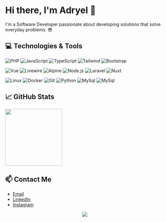 # Hi there, I'm Adryel 👋
I'm a Software Developer passionate about developing solutions that solve everyday problems. 😎

<!-- ![Profile Views](https://komarev.com/ghpvc/?username=zdearo&style=flat-square)

## 🌐 Socials
[![LinkedIn](https://img.shields.io/badge/-LinkedIn-blue?style=flat-square&logo=linkedin&logoColor=white&link=https://www.linkedin.com/in/adryel-dearo/)](https://www.linkedin.com/in/adryel-dearo/)
 -->

## 💻 Technologies & Tools

![PHP](https://img.shields.io/badge/-PHP-333333?style=flat&logo=php&color=0d1117)
![JavaScript](https://img.shields.io/badge/-JavaScript-333333?style=flat&logo=javascript&color=0d1117)
![TypeScript](https://img.shields.io/badge/-TypeScript-333333?style=flat&logo=typescript&color=0d1117)
![Tailwind](https://img.shields.io/badge/-Tailwind-333333?style=flat&logo=tailwindcss&color=0d1117)
![Bootstrap](https://img.shields.io/badge/-Bootstrap-333333?style=flat&logo=bootstrap&color=0d1117)

![Vue](https://img.shields.io/badge/-Vue.js-333333?style=flat&logo=vue.js&color=0d1117)
![Livewire](https://img.shields.io/badge/-Livewire-333333?style=flat&logo=livewire&color=0d1117)
![Alpine](https://img.shields.io/badge/-Alpine-333333?style=flat&logo=alpine.js&color=0d1117)
![Node.js](https://img.shields.io/badge/-Node.js-333333?style=flat&logo=node.js&color=0d1117)
![Laravel](https://img.shields.io/badge/-Laravel-333333?style=flat&logo=laravel&color=0d1117)
![Nuxt](https://img.shields.io/badge/-Nuxt-333333?style=flat&logo=nuxt&color=0d1117)

![Linux](https://img.shields.io/badge/-Linux-333333?style=flat&logo=linux&color=0d1117)
![Docker](https://img.shields.io/badge/-Docker-333333?style=flat&logo=docker&color=0d1117)
![Git](https://img.shields.io/badge/-Git-333333?style=flat&logo=git&color=0d1117)
![Python](https://img.shields.io/badge/-Python-333333?style=flat&logo=python&color=0d1117)
![MySql](https://img.shields.io/badge/-MySql-333333?style=flat&logo=mysql&color=0d1117)
![MySql](https://img.shields.io/badge/-PostgreSql-333333?style=flat&logo=postgresql&color=0d1117)

## 📈 GitHub Stats

<p align="start">
<!--   <img height="180em" src="https://github-readme-stats.vercel.app/api?username=zdearo&show_icons=true&theme=github_dark" /> -->
  <img height="180em" src="https://github-readme-stats.vercel.app/api/top-langs/?username=zdearo&layout=compact&theme=github_dark" />
</p>


<!-- ## 🗂️ Highlighted Repositories

[![Readme Card](https://github-readme-stats.vercel.app/api/pin/?username=zdearo&repo=Pokedex-VueJS&theme=dark)](https://github.com/zdearo/Pokedex-VueJS)
[![Readme Card](https://github-readme-stats.vercel.app/api/pin/?username=zdearo&repo=TechBridge-LP&theme=dark)](https://github.com/zdearo/TechBridge-LP) -->

<!-- ## 📝 Blog Posts

- [How to build a modern web application](https://yourblog.com/how-to-build-a-modern-web-application)
- [Understanding Kubernetes](https://yourblog.com/understanding-kubernetes) -->

## 📫 Contact Me

- [Email](mailto:dearo.adryel@gmail.com)
- [LinkedIn](https://www.linkedin.com/in/adryel-dearo)
- [Instagram](https://instagram.com/adryel.dearo)

<!-- <p align="center">
  <a href="https://skillicons.dev">
    <img src="https://skillicons.dev/icons?i=php,javascript,typescript,tailwindcss,bootstrap,vue,livewire,alpinejs,nodejs,laravel,nuxt,linux,docker,git,python" />
  </a>
</p> -->
<p align="center">
<a href="https://www.buymeacoffee.com/zdearo"><img src="https://img.buymeacoffee.com/button-api/?text=Buy me a coffee ❤️&emoji=&slug=zdearo&button_colour=FFDD00&font_colour=000000&font_family=Poppins&outline_colour=000000&coffee_colour=ffffff" /></a>
</p>
